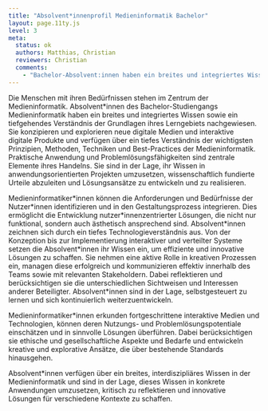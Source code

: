 ```yaml
---
title: "Absolvent*innenprofil Medieninformatik Bachelor"
layout: page.11ty.js
level: 3
meta:
  status: ok
  authors: Matthias, Christian
  reviewers: Christian
  comments:
    - "Bachelor-Absolvent:innen haben ein breites und integriertes Wissen und Verstehen der wissenschaftlichen Grundlagen ihres Lerngebiets nachgewiesen. Sie verfügen über ein kritisches Verständnis der wichtigsten Theorien, Prinzipien und Methoden der Medieninformatik und sind in der Lage, ihr Wissen auch über die Disziplin hinaus zu vertiefen. Ihr Wissen und Verstehen entspricht dem State of the Art, sollte aber zugleich einige vertiefte Wissensbestände auf dem aktuellen Stand der Forschung in ihrem Lerngebiet einschließen. Absolvent:innen des Medieninformatik Bachelor können Wissen und Verstehen praktisch anwenden und Problemlösungen der Medieninformatik erarbeiten oder weiterentwickeln. Sie sammeln, bewerten und interpretieren relevante Informationen, leiten daraus wissenschaftlich fundierte Urteile ab und entwickeln und realisieren Lösungsansätze. Dazu führen sie anwendungsorientierte Projekte durch und tragen im Team zur Lösung komplexer Aufgaben bei. Selbstständig gestalten sie weiterführende Lernprozesse. Zur Innovation leiten Bachelor-Absolvent:innen Forschungsfragen ab, erklären und begründen deren Operationalisierung, wenden Forschungsmethoden an, legen Forschungsergebnisse dar und erläutern sie. Bachelor-Absolvent:innen formulieren innerhalb ihres Handelns fachliche und sachbezogene Problemlösungen und können diese im Diskurs mit Fachvertreter:innen sowie Fachfremden mit theoretisch und methodisch fundierter Argumentation begründen. Sie kommunizieren und kooperieren mit jenen, um Aufgabenstellungen verantwortungsvoll zu lösen. Dabei reflektieren und berücksichtigen sie die unterschiedlichen Sichtweisen und Interessen anderer Beteiligter. Absolvent:innen entwickeln ein berufliches Selbstbild, das sich an Zielen und Standards professionellen Handelns in vorwiegend nicht-wissenschaftlichen Berufsfeldern orientiert. Sie begründen das eigene berufliche Handeln mit theoretischem und methodischem Wissen. Dabei können sie die eigenen Fähigkeiten einschätzen, reflektieren autonom sachbezogene Gestaltungs- und Entscheidungsfreiheiten und nutzen diese unter Anleitung. Sie erkennen situationsadäquat Rahmenbedingungen beruflichen Handelns und begründen ihre Entscheidungen verantwortungsethisch und reflektieren ihr berufliches Handeln kritisch in Bezug auf gesellschaftliche Erwartungen und Folgen. Die Menschen mit ihren Bedürfnissen stehen im Zentrum der Medieninformatik. Absolvent:innen unserer Medieninformatik-Studiengänge haben ein breites und integriertes Wissen sowie ein tiefgehendes Verständnis der wissenschaftlichen Grundlagen ihres Lerngebiets nachgewiesen. Sie konzipieren und explorieren nicht nur neue digitale Medien und interaktive digitale Produkte, sondern verfügen auch über ein kritisches Verständnis der wichtigsten Theorien, Prinzipien und Methoden der Medieninformatik. Ihr Wissen und Verstehen entspricht dem State of the Art, schließt jedoch auch vertiefte Wissensbestände auf dem aktuellen Stand der Forschung in ihrem Lerngebiet ein. Praktische Anwendung und Problemlösungsfähigkeiten sind zentrale Elemente ihres Handelns. Sie sind in der Lage, ihr Wissen in anwendungsorientierten Projekten umzusetzen, wissenschaftlich fundierte Urteile abzuleiten und Lösungsansätze zu entwickeln und zu realisieren. Die Absolvent:innen gestalten nicht nur selbstständig weiterführende Lernprozesse, sondern leiten auch Forschungsfragen zur Innovation ab. Sie erklären und begründen die Operationalisierung von Forschungsfragen, wenden wirksame Forschungsmethoden an und können Forschungsergebnisse klar darlegen und erläutern. Im Diskurs mit Fachvertreter:innen und Fachfremden können sie fachliche und sachbezogene Problemlösungen formulieren und diese mit theoretisch und methodisch fundierter Argumentation begründen. Die Kommunikation und Kooperation mit verschiedenen Interessengruppen zur verantwortungsvollen Lösung von Aufgabenstellungen sind dabei essentiell. Dabei reflektieren und berücksichtigen sie die unterschiedlichen Sichtweisen und Interessen anderer Beteiligter. Die Absolvent:innen entwickeln nicht nur ein berufliches Selbstbild, das sich an Zielen und Standards professionellen Handelns in vorwiegend nicht-wissenschaftlichen Berufsfeldern orientiert, sondern begründen auch ihr berufliches Handeln mit theoretischem und methodischem Wissen. Sie können ihre eigenen Fähigkeiten einschätzen, reflektieren autonom sachbezogene Gestaltungs- und Entscheidungsfreiheiten und nutzen diese unter Anleitung. Dabei erkennen sie situationsadäquate Rahmenbedingungen beruflichen Handelns, begründen ihre Entscheidungen verantwortungsethisch und reflektieren ihr berufliches Handeln kritisch in Bezug auf gesellschaftliche Erwartungen und Folgen. Dieses kombinierte Profil stellt sicher, dass die Absolvent:innen nicht nur technische Kompetenzen in der Medieninformatik besitzen, sondern auch über die notwendigen soft skills und das Verständnis für gesellschaftliche Kontexte verfügen, um in unterschiedlichen beruflichen Umgebungen erfolgreich zu agieren."
---
```


Die Menschen mit ihren Bedürfnissen stehen im Zentrum der Medieninformatik. Absolvent\*innen des Bachelor-Studiengangs Medieninformatik haben ein breites und integriertes Wissen sowie ein tiefgehendes Verständnis der Grundlagen ihres Lerngebiets nachgewiesen. Sie konzipieren und explorieren neue digitale Medien und interaktive digitale Produkte und verfügen über ein tiefes Verständnis der wichtigsten Prinzipien, Methoden, Techniken und Best-Practices der Medieninformatik. Praktische Anwendung und Problemlösungsfähigkeiten sind zentrale Elemente ihres Handelns. Sie sind in der Lage, ihr Wissen in anwendungsorientierten Projekten umzusetzen, wissenschaftlich fundierte Urteile abzuleiten und Lösungsansätze zu entwickeln und zu realisieren.

Medieninformatiker\*innen können die Anforderungen und Bedürfnisse der Nutzer\*innen  identifizieren und in den Gestaltungsprozess integrieren. Dies ermöglicht die Entwicklung nutzer\*innenzentrierter Lösungen, die nicht nur funktional, sondern auch ästhetisch ansprechend sind. Absolvent\*innen zeichnen sich durch ein tiefes Technologieverständnis aus. Von der Konzeption bis zur Implementierung interaktiver und verteilter Systeme setzen die Absolvent\*innen ihr Wissen ein, um effiziente und innovative Lösungen zu schaffen. Sie nehmen eine aktive Rolle in kreativen Prozessen ein, managen diese erfolgreich und kommunizieren effektiv innerhalb des Teams sowie mit relevanten Stakeholdern. Dabei reflektieren und berücksichtigen sie die unterschiedlichen Sichtweisen und Interessen anderer Beteiligter. Absolvent\*innen sind in der Lage, selbstgesteuert zu lernen und sich kontinuierlich weiterzuentwickeln.

Medieninformatiker\*innen erkunden fortgeschrittene interaktive Medien und Technologien, können deren Nutzungs- und Problemlösungspotentiale einschätzen und in sinnvolle Lösungen überführen. Dabei berücksichtigen sie ethische und gesellschaftliche Aspekte und Bedarfe und entwickeln kreative und explorative Ansätze, die über bestehende Standards hinausgehen.

Absolvent\*innen verfügen über ein breites, interdiszipliäres Wissen in der Medieninformatik und sind in der Lage, dieses Wissen in konkrete Anwendungen umzusetzen, kritisch zu reflektieren und innovative Lösungen für verschiedene Kontexte zu schaffen.



